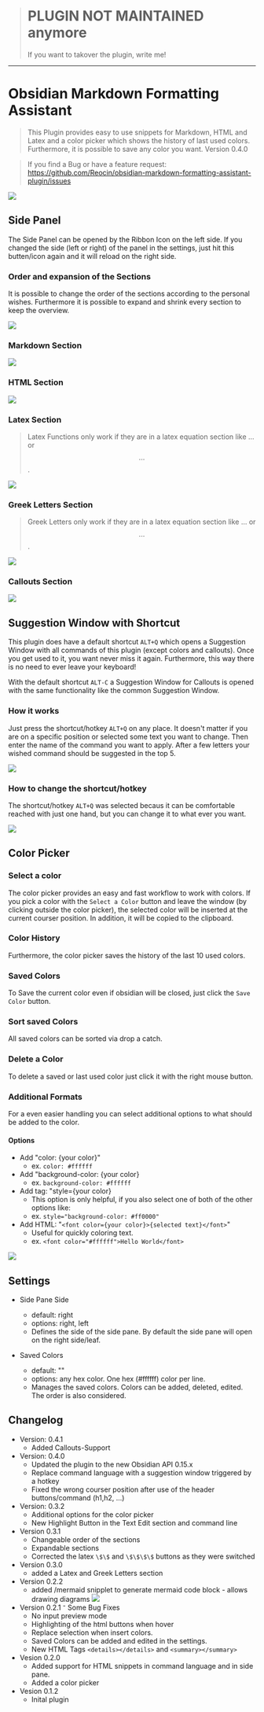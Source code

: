 > # PLUGIN NOT MAINTAINED anymore
> If you want to takover the plugin, write me!



----
# Obsidian Markdown Formatting Assistant

> This Plugin provides easy to use snippets for Markdown, HTML and Latex and a color picker which shows the history of last used colors. Furthermore, it is possible to save any color you want.
> Version 0.4.0

> If you find a Bug or have a feature request: https://github.com/Reocin/obsidian-markdown-formatting-assistant-plugin/issues

![](assets/Obsidian_Overview.png)

## Side Panel

The Side Panel can be opened by the Ribbon Icon on the left side. If you changed the side (left or right) of the panel in the settings, just hit this butten/icon again and it will reload on the right side.

### Order and expansion of the Sections

It is possible to change the order of the sections according to the personal wishes. Furthermore it is possible to expand and shrink every section to keep the overview.

![](assets/OrderableAndExpandableRows.gif)

### Markdown Section

![](assets/Panel_Overview.png)

### HTML Section

![](assets/Panel_Overview_Html.png)

### Latex Section

> Latex Functions only work if they are in a latex equation section like $...$ or $$...$$.

![](assets/Panel_Overview_Latex.png)

### Greek Letters Section

> Greek Letters only work if they are in a latex equation section like $...$ or $$...$$.

![](assets/Panel_Overview_Greek_Letters.png)

### Callouts Section

![](assets/calloutsMenu.jpg)

## Suggestion Window with Shortcut

This plugin does have a default shortcut `ALT+Q` which opens a Suggestion Window with all commands of this plugin (except colors and callouts). Once you get used to it, you want never miss it again. Furthermore, this way there is no need to ever leave your keyboard!

With the default shortcut `ALT-C` a Suggestion Window for Callouts is opened with the same functionality like the common Suggestion Window.

### How it works
Just press the shortcut/hotkey `ALT+Q` on any place. It doesn't matter if you are on a specific position or selected some text you want to change. Then enter the name of the command you want to apply. After a few letters your wished command should be suggested in the top 5.

![](assets/Suggestion_Window_How_to_use_with_hotkey.gif)

### How to change the shortcut/hotkey

The shortcut/hotkey `ALT+Q` was selected becaus it can be  comfortable reached with just one hand, but you can change it to what ever you want.

![](assets/Suggestion_Window_change_hot_key.gif)
## Color Picker

### Select a color

The color picker provides an easy and fast workflow to work with colors. If you pick a color with the `Select a Color` button and leave the window (by clicking outside the color picker), the selected color will be inserted at the current courser position. In addition, it will be copied to the clipboard.

### Color History

Furthermore, the color picker saves the history of the last 10 used colors.

### Saved Colors

To Save the current color even if obsidian will be closed, just click the `Save Color` button.

### Sort saved Colors

All saved colors can be sorted via drop a catch.

### Delete a Color

To delete a saved or last used color just click it with the right mouse button.

### Additional Formats

For a even easier handling you can select additional options to what should be added to the color.

#### Options

- Add "color: {your color}"
  - ex. `color: #ffffff`
- Add "background-color: {your color}
  - ex. `background-color: #ffffff`
- Add tag: "style={your color}
  - This option is only helpful, if you also select one of both of the other options like:
  - ex. `style="background-color: #ff0000"`
- Add HTML: "`<font color={your color}>{selected text}</font>`"
  - Useful for quickly coloring text.
  - ex. `<font color="#ffffff">Hello World</font>`

![](assets/Color_Picker.png)

## Settings

- Side Pane Side

  - default: right
  - options: right, left
  - Defines the side of the side pane. By default the side pane will open on the right side/leaf.

- Saved Colors
  - default: ""
  - options: any hex color. One hex (#ffffff) color per line.
  - Manages the saved colors. Colors can be added, deleted, edited. The order is also considered.

## Changelog
- Version: 0.4.1
  - Added Callouts-Support
- Version: 0.4.0
  - Updated the plugin to the new Obsidian API 0.15.x
  - Replace command language with a suggestion window triggered by a hotkey
  - Fixed the wrong courser position after use of the header buttons/command (h1,h2, ...)
- Version: 0.3.2
  - Additional options for the color picker
  - New Highlight Button in the Text Edit section and command line
- Version 0.3.1
  - Changeable order of the sections
  - Expandable sections
  - Corrected the latex `\$\$` and `\$\$\$\$` buttons as they were switched
- Version 0.3.0
  - added a Latex and Greek Letters section
- Version 0.2.2
  - added /mermaid snipplet to generate mermaid code block - allows drawing diagrams ![](assets/Mermaid.png)
- Version 0.2.1
  ⁻ Some Bug Fixes
  - No input preview mode
  - Highlighting of the html buttons when hover
  - Replace selection when insert colors.
  - Saved Colors can be added and edited in the settings.
  - New HTML Tags `<details></details>` and `<summary></summary>`
- Vesion 0.2.0
  - Added support for HTML snippets in command language and in side pane.
  - Added a color picker
- Vesion 0.1.2
  - Inital plugin
